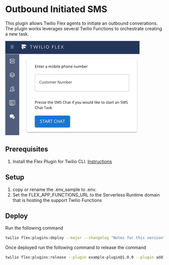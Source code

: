 # Outbound Initiated SMS

This plugin allows Twilio Flex agents to initiate an outbound converations. The plugin works leverages several Twilio Functions to orchestrate creating a new task.

![Componenet Screenshot](/screenshots/outbound-component.png?raw=true "Componenet Screenshot")

## Prerequisites

1. Install the Flex Plugin for Twilio CLI. [Instructions](https://www.twilio.com/docs/flex/developer/plugins/cli/install)

## Setup

1. copy or rename the .env_sample to .env. 
1. Set the FLEX_APP_FUNCTIONS_URL to the Serverless Runtime domain that is hosting the support Twilio Functions

## Deploy

Run the following command
```bash
twilio flex:plugins:deploy --major --changelog "Notes for this version" --description "Functionality of the plugin" 
```

Once deployed run the following command to release the command
```bash
twilio flex:plugins:release --plugin example-plugin@1.0.0 --plugin additional-plugin@2.1.0 --name "Example 1" --description "Demonstrating use of twilio flex:plugins:release"
```
